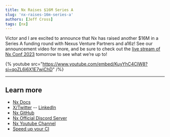 ```yaml
---
title: Nx Raises $16M Series A
slug: 'nx-raises-16m-series-a'
authors: [Jeff Cross]
tags: [nx]
---
```


Victor and I are excited to announce that Nx has raised another $16M in a Series A funding round with Nexus Venture Partners and a16z! See our announcement video for more, and be sure to check out the [live stream of Nx Conf 2023](https://youtube.com/live/IQ5YyEYZw68?feature=share) tomorrow to see what we’re up to!

{% youtube src="https://www.youtube.com/embed/KuyYhC4ClW8?si=qoZL6i6X1E7wjChD" /%}

---

## Learn more

- [Nx Docs](/getting-started/intro)
- [X/Twitter](https://twitter.com/nxdevtools) -- [LinkedIn](https://www.linkedin.com/company/nrwl/)
- [Nx GitHub](https://github.com/nrwl/nx)
- [Nx Official Discord Server](https://go.nx.dev/community)
- [Nx Youtube Channel](https://www.youtube.com/@nxdevtools)
- [Speed up your CI](/nx-cloud)
